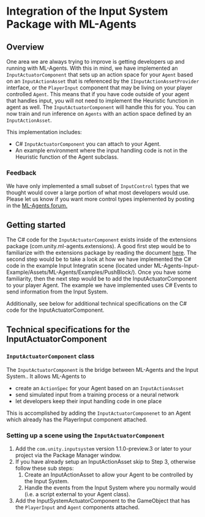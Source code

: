# Integration of the Input System Package with ML-Agents

## Overview
One area we are always trying to improve is getting developers up and running with ML-Agents.  With this in mind,
we have implemented an `InputActuatorComponent` that sets up an action space for your `Agent` based on
an `InputActionAsset` that is referenced by the `IInputActionAssetProvider` interface, or the `PlayerInput` component
that may be living on your player controlled `Agent`.  This means that if you have code outside of your agent that
handles input, you will not need to implement the Heuristic function in agent as well.  The `InputActuatorComponent`
will handle this for you.  You can now train and run inference on `Agents` with an action space defined by an `InputActionAsset`.

This implementation includes:

* C# `InputActuatorComponent` you can attach to your Agent.
* An example environment where the input handling code is not in the Heuristic function of the Agent subclass.

### Feedback
We have only implemented a small subset of `InputControl` types that we thought would cover a large portion of what
most developers would use.  Please let us know if you want more control types implemented by posting in the [ML-Agents
forum.](https://forum.unity.com/forums/ml-agents.453/)

## Getting started
The C# code for the `InputActuatorComponent` exists inside of the extensions package (com.unity.ml-agents.extensions).  A good first step would be to familiarize with the extensions package by reading the document [here](com.unity.ml-agents.extensions.md).  The second step would be to take a look at how we have implemented the C# code in the example Input Integratin scene (located under  ML-Agents-Input-Example/Assets/ML-Agents/Examples/PushBlock/).  Once you have some familiarity, then the next step would be to add the InputActuatorComponent to your player Agent.  The example we have implemented uses C# Events to send information from the Input System.

Additionally, see below for additional technical specifications on the C# code for the InputActuatorComponent.

## Technical specifications for the InputActuatorComponent

### `InputActuatorComponent` class
The `InputActuatorComponent` is the bridge between ML-Agents and the Input System.. It allows ML-Agents to
* create an `ActionSpec` for your Agent based on an `InputActionAsset`
* send simulated input from a training process or a neural network
* let developers keep their input handling code in one place

This is accomplished by adding the `InputActuatorComponenet` to an Agent which already has the PlayerInput component attached.

### Setting up a scene using the `InputActuatorComponent`
1. Add the `com.unity.inputsystem` version 1.1.0-preview.3 or later to your project via the Package Manager window.
2. If you have already setup an InputActionAsset skip to Step 3, otherwise follow these sub steps:
    1. Create an InputActionAsset to allow your Agent to be controlled by the Input System.
    2. Handle the events from the Input System where you normally would (i.e. a script external to your Agent class).
3. Add the InputSystemActuatorComponent to the GameObject that has the `PlayerInput` and `Agent` components attached.

